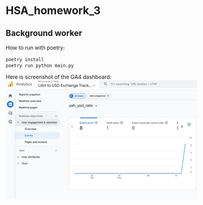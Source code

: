# HSA_homework_3

## Background worker
How to run with poetry:
```
poetry install
poetry run python main.py
```

Here is screenshot of the GA4 dashboard:
![GA4 dashboard](./event_count.jpeg)